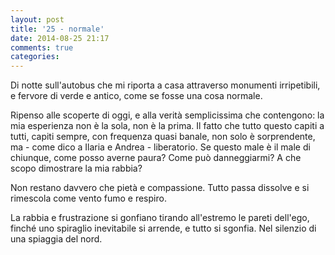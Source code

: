```yaml
---
layout: post
title: '25 - normale'
date: 2014-08-25 21:17
comments: true
categories: 
---
```

Di notte sull'autobus che mi riporta a casa attraverso monumenti irripetibili, e fervore di verde e antico, come se fosse una cosa normale.

Ripenso alle scoperte di oggi, e alla verità semplicissima che contengono: la mia esperienza non è la sola, non è la prima. Il fatto che tutto questo capiti a tutti, capiti sempre, con frequenza quasi banale, non solo è sorprendente, ma - come dico a Ilaria e Andrea - liberatorio. Se questo male è il male di chiunque, come posso averne paura? Come può danneggiarmi? A che scopo dimostrare la mia rabbia?

Non restano davvero che pietà e compassione. Tutto passa dissolve e si rimescola come vento fumo e respiro.

La rabbia e frustrazione si gonfiano tirando all'estremo le pareti dell'ego, finché uno spiraglio inevitabile si arrende, e tutto si sgonfia. Nel silenzio di una spiaggia del nord.